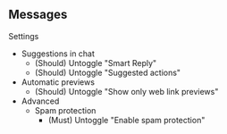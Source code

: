 ## Messages

Settings
- Suggestions in chat
  - (Should) Untoggle "Smart Reply"
  - (Should) Untoggle "Suggested actions"
- Automatic previews
  - (Should) Untoggle "Show only web link previews"
- Advanced
  - Spam protection
    - (Must) Untoggle "Enable spam protection"
